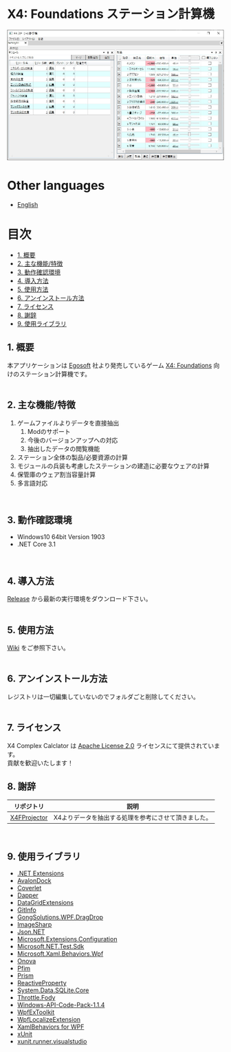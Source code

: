 ﻿# X4: Foundations ステーション計算機
![top.jpg](./.img/ja/top.jpg)

# Other languages
- [English](./readme.md)

# 目次
<!-- TOC depthFrom:2 -->

- [1. 概要](#1-概要)
- [2. 主な機能/特徴](#2-主な機能特徴)
- [3. 動作確認環境](#3-動作確認環境)
- [4. 導入方法](#4-導入方法)
- [5. 使用方法](#5-使用方法)
- [6. アンインストール方法](#6-アンインストール方法)
- [7. ライセンス](#7-ライセンス)
- [8. 謝辞](#8-謝辞)
- [9. 使用ライブラリ](#9-使用ライブラリ)

<!-- /TOC -->


## 1. 概要
本アプリケーションは [Egosoft](http://www.egosoft.com/) 社より発売しているゲーム [X4: Foundations](http://www.egosoft.com/games/x4/info_jp.php) 向けのステーション計算機です。  
<br>


## 2. 主な機能/特徴
1. ゲームファイルよりデータを直接抽出
    1. Modのサポート
    1. 今後のバージョンアップへの対応
    1. 抽出したデータの閲覧機能
1. ステーション全体の製品/必要資源の計算
1. モジュールの兵装も考慮したステーションの建造に必要なウェアの計算
1. 保管庫のウェア割当容量計算
1. 多言語対応  
<br>


## 3. 動作確認環境
- Windows10 64bit Version 1903
- .NET Core 3.1  
<br>


## 4. 導入方法
[Release](https://github.com/Ocelot1210/X4_ComplexCalculator/releases) から最新の実行環境をダウンロード下さい。  
<br>

## 5. 使用方法
[Wiki](https://github.com/Ocelot1210/X4_ComplexCalculator/wiki) をご参照下さい。  
<br>


## 6. アンインストール方法
レジストリは一切編集していないのでフォルダごと削除してください。  
<br>


## 7. ライセンス
X4 Complex Calclator は [Apache License 2.0](https://github.com/Ocelot1210/X4_ComplexCalculator/blob/master/LICENSE) ライセンスにて提供されています。  
貢献を歓迎いたします！
<br>

## 8. 謝辞
| リポジトリ | 説明 |
| --- | --- |
| [X4FProjector](https://github.com/bno1/X4FProjector) | X4よりデータを抽出する処理を参考にさせて頂きました。 |
<br>

## 9. 使用ライブラリ
- [.NET Extensions](https://github.com/dotnet/extensions)
- [AvalonDock](https://github.com/Dirkster99/AvalonDock)
- [Coverlet](https://github.com/coverlet-coverage/coverlet)
- [Dapper](https://github.com/StackExchange/Dapper)
- [DataGridExtensions](https://github.com/dotnet/DataGridExtensions)
- [GitInfo](https://github.com/devlooped/GitInfo)
- [GongSolutions.WPF.DragDrop](https://github.com/punker76/gong-wpf-dragdrop)
- [ImageSharp](https://github.com/SixLabors/ImageSharp)
- [Json.NET](https://github.com/JamesNK/Newtonsoft.Json)
- [Microsoft.Extensions.Configuration](https://github.com/dotnet/runtime)
- [Microsoft.NET.Test.Sdk](https://github.com/microsoft/vstest/)
- [Microsoft.Xaml.Behaviors.Wpf](https://github.com/microsoft/XamlBehaviorsWpf)
- [Onova](https://github.com/Tyrrrz/Onova)
- [Pfim](https://github.com/nickbabcock/Pfim)
- [Prism](https://github.com/PrismLibrary/Prism)
- [ReactiveProperty](https://github.com/runceel/ReactiveProperty)
- [System.Data.SQLite.Core](https://system.data.sqlite.org/index.html/doc/trunk/www/index.wiki)
- [Throttle.Fody](https://github.com/tom-englert/Throttle.Fody)
- [Windows-API-Code-Pack-1.1.4](https://github.com/contre/Windows-API-Code-Pack-1.1)
- [WpfExToolkit](https://github.com/dotnetprojects/WpfExtendedToolkit)
- [WpfLocalizeExtension](https://github.com/XAMLMarkupExtensions/WPFLocalizationExtension/)
- [XamlBehaviors for WPF](https://github.com/Microsoft/XamlBehaviorsWpf)
- [xUnit](https://github.com/xunit/xunit)
- [xunit.runner.visualstudio](https://github.com/xunit/visualstudio.xunit)